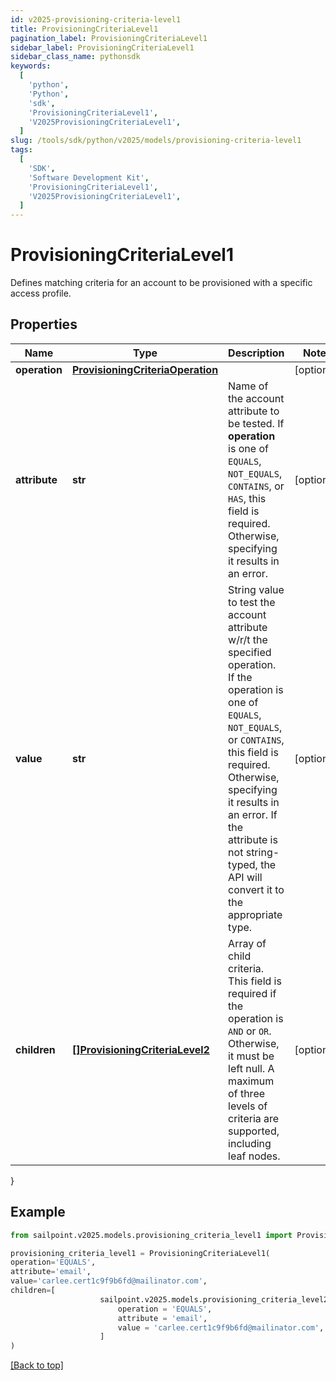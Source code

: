 ```yaml
---
id: v2025-provisioning-criteria-level1
title: ProvisioningCriteriaLevel1
pagination_label: ProvisioningCriteriaLevel1
sidebar_label: ProvisioningCriteriaLevel1
sidebar_class_name: pythonsdk
keywords:
  [
    'python',
    'Python',
    'sdk',
    'ProvisioningCriteriaLevel1',
    'V2025ProvisioningCriteriaLevel1',
  ]
slug: /tools/sdk/python/v2025/models/provisioning-criteria-level1
tags:
  [
    'SDK',
    'Software Development Kit',
    'ProvisioningCriteriaLevel1',
    'V2025ProvisioningCriteriaLevel1',
  ]
---
```


# ProvisioningCriteriaLevel1

Defines matching criteria for an account to be provisioned with a specific access profile.

## Properties

| Name | Type | Description | Notes |
| --- | --- | --- | --- |
| **operation** | [**ProvisioningCriteriaOperation**](provisioning-criteria-operation) |  | [optional] |
| **attribute** | **str** | Name of the account attribute to be tested. If **operation** is one of `EQUALS`, `NOT_EQUALS`, `CONTAINS`, or `HAS`, this field is required. Otherwise, specifying it results in an error. | [optional] |
| **value** | **str** | String value to test the account attribute w/r/t the specified operation. If the operation is one of `EQUALS`, `NOT_EQUALS`, or `CONTAINS`, this field is required. Otherwise, specifying it results in an error. If the attribute is not string-typed, the API will convert it to the appropriate type. | [optional] |
| **children** | [**[]ProvisioningCriteriaLevel2**](provisioning-criteria-level2) | Array of child criteria. This field is required if the operation is `AND` or `OR`. Otherwise, it must be left null. A maximum of three levels of criteria are supported, including leaf nodes. | [optional] |

}

## Example

```python
from sailpoint.v2025.models.provisioning_criteria_level1 import ProvisioningCriteriaLevel1

provisioning_criteria_level1 = ProvisioningCriteriaLevel1(
operation='EQUALS',
attribute='email',
value='carlee.cert1c9f9b6fd@mailinator.com',
children=[
                    sailpoint.v2025.models.provisioning_criteria_level2.ProvisioningCriteriaLevel2(
                        operation = 'EQUALS',
                        attribute = 'email',
                        value = 'carlee.cert1c9f9b6fd@mailinator.com', )
                    ]
)

```

[[Back to top]](#)
